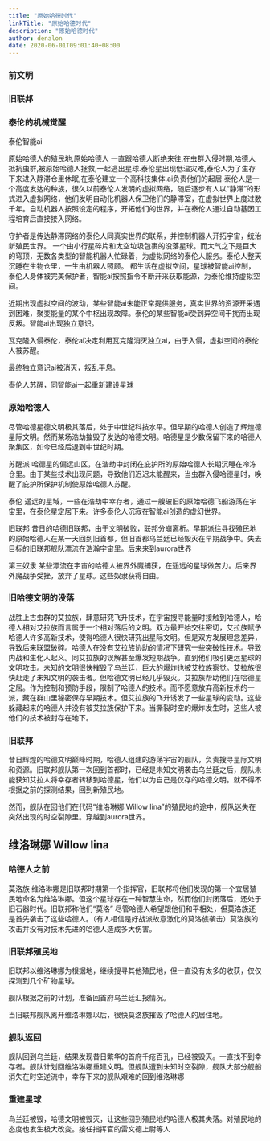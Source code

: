 ```yaml
---
title: "原始哈德时代"
linkTitle: "原始哈德时代"
description: "原始哈德时代"
author: denalon
date: 2020-06-01T09:01:40+08:00
---
```


### 前文明

### 旧联邦


### 泰伦的机械觉醒


泰伦智能ai

原始哈德人的殖民地,原始哈德人 一直跟哈德人断绝来往,在虫群入侵时期,哈德人抵抗虫群,被原始哈德人拯救,一起逃出星球.泰伦星出现低温灾难,泰伦人为了生存下来进入静滞仓里休眠,在泰伦建立一个高科技集体.ai负责他们的起居.泰伦人是一个高度发达的种族，很久以前泰伦人发明的虚拟网络，随后逐步有人以“静滞”的形式进入虚拟网络，他们发明自动化机器人保卫他们的静滞室，在虚拟世界上度过数千年。自动机器人按照设定的程序，开拓他们的世界，并在泰伦人通过自动基因工程培育后直接接入网络。

守护者是传达静滞网络的泰伦人同真实世界的联系，并控制机器人开拓宇宙，统治新殖民世界。 一个由小行星碎片和太空垃圾包裹的没落星球。而大气之下是巨大的穹顶，无数各类型的智能机器人忙碌着，为虚拟网络的泰伦人服务。泰伦人整天沉睡在生物仓里，一生由机器人照顾。 都生活在虚拟空间，星球被智能ai控制，泰伦人身体被完美保护者，智能ai按照指令不断开采获取能源，为泰伦维持虚拟空间。

近期出现虚拟空间的波动，某些智能ai未能正常提供服务，真实世界的资源开采遇到困难，聚变能量的某个中枢出现故障。泰伦的某些智能ai受到异空间干扰而出现反叛。智能ai出现独立意识。

瓦克隆入侵泰伦，泰伦ai决定利用瓦克隆消灭独立ai，由于入侵，虚拟空间的泰伦人被苏醒。

最终独立意识ai被消灭，叛乱平息。

泰伦人苏醒，同智能ai一起重新建设星球

### 原始哈德人

尽管哈德星德文明极其落后，处于中世纪科技水平。但早期的哈德人创造了辉煌德星际文明。然而某场浩劫摧毁了发达的哈德文明。哈德星是少数保留下来的哈德人聚集区，如今已经后退到中世纪时期。

苏醒派 哈德星的偏远山区，在浩劫中封闭在庇护所的原始哈德人长期沉睡在冷冻仓里。由于某些技术出现问题，导致他们迟迟未能醒来，当虫群入侵哈德星时，唤醒了庇护所保护机制使原始哈德人苏醒。

泰伦 遥远的星域，一些在浩劫中幸存者，通过一艘破旧的原始哈德飞船游荡在宇宙里，在泰伦星定居下来。许多泰伦人沉寂在智能ai创造的虚幻世界。

旧联邦 昔日的哈德旧联邦，由于文明破败，联邦分崩离析。早期派往寻找殖民地的原始哈德人在某一天回到旧首都，但旧首都乌兰廷已经毁灭在早期战争中。失去目标的旧联邦舰队漂流在浩瀚宇宙里。后来来到aurora世界

第三奴隶 某些漂流在宇宙的哈德人被界外魔捕获，在遥远的星球做苦力。后来界外魔战争受挫，放弃了星球。这些奴隶获得自由。

### 旧哈德文明的没落

战胜上古虫群的艾拉族，肆意研究飞升技术，在宇宙搜寻能量时接触到哈德人，哈德人相对艾拉族而言属于一个相对落后的文明。双方最开始交往密切，艾拉族赋予哈德人许多高新技术，使得哈德人很快研究出星际文明。但是双方发展理念差异，导致后来联盟破碎。哈德人在没有艾拉族协助的情况下研究一些突破性技术。导致内战和生化人起义。同艾拉族的误解甚至爆发短期战争。直到他们吸引更远星球的文明攻击。未知的文明很快摧毁了乌兰廷，巨大的爆炸也被艾拉族察觉。艾拉族很快赶走了未知文明的袭击者。但哈德文明已经几乎毁灭。艾拉族帮助他们在哈德星定居。作为控制和预防手段，限制了哈德人的技术。而不愿意放弃高新技术的一派，藏在群山里秘密保存早期技术。但艾拉族的飞升诱发了一些星球的变动。这些躲藏起来的哈德人并没有被艾拉族保护下来。当撕裂时空的爆炸发生时，这些人被他们的技术被封存在地下。


### 旧联邦

昔日辉煌的哈德文明巅峰时期，哈德人组建的游荡宇宙的舰队，负责搜寻星际文明和资源。旧联邦舰队第一次回到首都时，已经是未知文明袭击乌兰廷之后，舰队未能获知艾拉人将幸存者转移到哈德星，他们以为自己是仅存的哈德文明。就不得不根据之前的探测结果，回到新殖民地。

然而，舰队在回他们在代码“维洛琳娜 Willow lina”的殖民地的途中，舰队迷失在突然出现的时空裂隙里。穿越到aurora世界。

## 维洛琳娜 Willow lina


### 哈德人之前

莫洛族 维洛琳娜是旧联邦时期第一个指挥官，旧联邦将他们发现的第一个宜居殖民地命名为维洛琳娜。但这个星球存在一种智慧生命，然而他们封闭落后，还处于旧石器时代。旧联邦称他们“莫洛”
尽管哈德人希望跟他们和平相处，但莫洛族还是首先袭击了这些哈德人。（有人相信是好战派故意激化的莫洛族袭击）莫洛族的攻击并没有对技术先进的哈德人造成多大伤害。

### 旧联邦殖民地

旧联邦以维洛琳娜为根据地，继续搜寻其他殖民地，但一直没有太多的收获，仅仅探测到几个矿物星球。

舰队根据之前的计划，准备回首府乌兰廷汇报情况。

当旧联邦舰队离开维洛琳娜以后，很快莫洛族摧毁了哈德人的居住地。

### 舰队返回

舰队回到乌兰廷，结果发现昔日繁华的首府千疮百孔，已经被毁灭。一直找不到幸存者。舰队计划回维洛琳娜重建文明。但舰队遭到未知时空裂隙，舰队大部分舰船消失在时空逆流中，幸存下来的舰队艰难的回到维洛琳娜


### 重建星球

乌兰廷被毁，哈德文明被毁灭，让这些回到殖民地的哈德人极其失落。对殖民地的态度也发生极大改变。接任指挥官的雷文德上尉等人